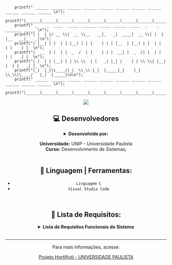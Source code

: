 

	    printf(" ______ ______ ______ ______ ______ ______ ______ ______ ______ ______ ______ \n");
	    printf("|______|______|______|______|______|______|______|______|______|______|______|\n\n");
	    printf(" _    _  ____  _____ _______ _____ ______ _____  _    _ _______ _____ \n");
	    printf("| |  | |/ __ \\|  __ \\__   __|_   _|  ____|  __ \\| |  | |__   __|_   _|\n");
	    printf("| |__| | |  | | |__) | | |    | | | |__  | |__) | |  | |  | |    | |  \n");
	    printf("|  __  | |  | |  _  /  | |    | | |  __| |  _  /| |  | |  | |    | |  \n");
	    printf("| |  | | |__| | | \\ \\  | |   _| |_| |    | | \\ \\| |__| |  | |   _| |_ \n");
	    printf("|_|  |_|\\____/|_|  \\_\\ |_|  |_____|_|    |_|  \\_\\\\____/   |_|  |_____|\n\n");
	    printf(" ______ ______ ______ ______ ______ ______ ______ ______ ______ ______ ______ \n");
	    printf("|______|______|______|______|______|______|______|______|______|______|______|\n\n");
     
<center><img src="http://img.shields.io/static/v1?label=PROJETO&message=TRABALHO%20DADO%20REFERENTE%20AO%20PROJETO%20DO%20PIM:%20HORTIFRUTI, FUNCIONALIDADES, SISTEMA%20E%20 ROTINAS&color=black&style=for-the-badge"/><center/>


## :computer: Desenvolvedores


<details close="part4">
<summary><b>Desenvolvido por:</summary></b> <br>
  
<a href="http://www.clem.ufba.br/tuts/html/c07.htm#:~:text=A%20HTML%20usa%20a%20tag,(link)%20com%20outro%20documento.">Ingrid Cristiny dos Reis</a> <bR>
<a href="http://www.clem.ufba.br/tuts/html/c07.htm#:~:text=A%20HTML%20usa%20a%20tag,(link)%20com%20outro%20documento.">Leonardo Ferreira Mazzuco Matias</a> <bR>
<a href="">Luis Alberto Rodrigues Marinho</a> <bR>
<a href="">Marco Antonio Golçanlves Lopes</a> <bR>
<a href="">Nicholas Pereira Oliveira</a> <bR>
<a href="">Philipi Oliveira Batista</a> <bR>



  </details>

**Universidade:** UNIP - Universidade Paulista<br>
**Curso:** Desenvolvimento de Sistemas;<br><br>


## 🔨 Linguagem | Ferramentas: 
- `Linguagem C `
- `Visual Studio Code `
<br>


## 📄  Lista de Requisitos:


<details close="classee">
<summary><b>Lista de Requisitos Funcionais do Sistema</summary></b>



| Nome| Descrição|
| --- | --- |
| `RF01` | O sistema deve permitir o cadastro do login, contendo nome e senha, os quais vão ser usados para ter ou não acesso ao sistema.|
| `RF02` |O sistema deve permitir que o funcionário depois de cadastrado, consiga efetuar o login.|
| `RF03` |O sistema deve permitir o cadastro completo dos funcionários, como nome, telefone, CPF e endereço.|
| `RF04` | O sistema deve permitir visualizar o cadastro completo dos funcionários, como nome, telefone, CPF e endereço|
| `RF05` |O sistema deve permitir que o funcionário cadastre o produto, como nome, quantidade e preço.
| `RF06` | O sistema deve permitir que o funcionário visualize o produto cadastrado.|
| `RF07` | O sistema deve permitir que o funcionário compre o produto e some os valores.|
| `RF08` | O sistema deve permitir que o funcionário cadastre o animal (espécie, porte, idade, sexo, peso e descrição). |
| `RF09` | O sistema deve permitir que o funcionário visualize os produtos que estão sendo comprados.|
| `RF10` | O sistema deve permitir que o funcionário tenha acesso ao arquivo que contenha as senhas registradas.  |
| `RF11` | O sistema deve permitir que o funcionário cadastre os principais clientes do hortifrúti, e adicionando um desconto de 10% em relação ao valor total da compra.|

</details>
<br><hr>
Para mais informações, acesse: <br>

<a href="https://github.com/Mazzuc/Lionnez/wiki">Projeto Hortifŕuti - UNIVERSIDADE PAULISTA</a><br>
